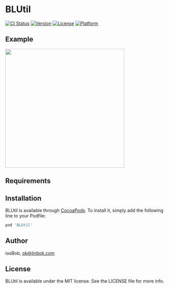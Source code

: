 # BLUtil

[![CI Status](https://img.shields.io/travis/ok@linbok.com/BLUtil.svg?style=flat)](https://travis-ci.org/ok@linbok.com/BLUtil)
[![Version](https://img.shields.io/cocoapods/v/BLUtil.svg?style=flat)](https://cocoapods.org/pods/BLUtil)
[![License](https://img.shields.io/cocoapods/l/BLUtil.svg?style=flat)](https://cocoapods.org/pods/BLUtil)
[![Platform](https://img.shields.io/cocoapods/p/BLUtil.svg?style=flat)](https://cocoapods.org/pods/BLUtil)

## Example

<img src="https://github.com/iosBob/BLDoc/blob/master/BLUtil/bl001.png" width="375"/>

## Requirements

## Installation

BLUtil is available through [CocoaPods](https://cocoapods.org). To install
it, simply add the following line to your Podfile:

```ruby
pod 'BLUtil'
```

## Author

iosBob, ok@linbok.com

## License

BLUtil is available under the MIT license. See the LICENSE file for more info.
